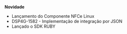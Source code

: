 

**Novidade**
- Lançamento do Componente NFCe Linux
- DSP4G-1582 - Implementação de integração por JSON
- Lançado o SDK RUBY




